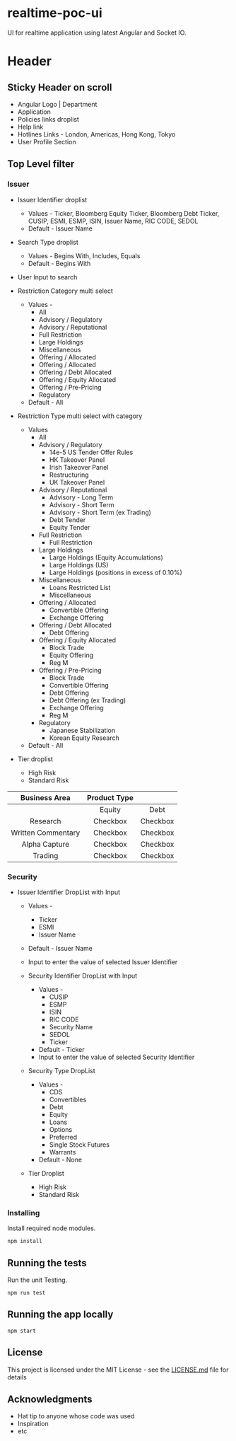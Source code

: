   # realtime-poc-ui

  UI for realtime application using latest Angular and Socket IO.

  # Header
  ## Sticky Header on scroll

  * Angular Logo | Department
  * Application
  * Policies links droplist
  * Help link
  * Hotlines Links - London, Americas, Hong Kong, Tokyo
  * User Profile Section


  ## Top Level filter
  ### Issuer

  * Issuer Identifier droplist
    * Values - Ticker, Bloomberg Equity Ticker, Bloomberg Debt Ticker, CUSIP, ESMI, ESMP, ISIN, Issuer Name, RIC CODE, SEDOL
    * Default - Issuer Name


  * Search Type droplist
    * Values - Begins With, Includes, Equals
    * Default - Begins With


  * User Input to search

  * Restriction Category multi select
    * Values -
      * All
      * Advisory / Regulatory
      * Advisory / Reputational
      * Full Restriction
      * Large Holdings
      * Miscellaneous
      * Offering / Allocated
      * Offering / Allocated
      * Offering / Debt Allocated
      * Offering / Equity Allocated
      * Offering / Pre-Pricing
      * Regulatory
    * Default - All


  * Restriction Type multi select with category
    * Values
      * All
      * Advisory / Regulatory
        * 14e-5 US Tender Offer Rules
        * HK Takeover Panel
        * Irish Takeover Panel
        * Restructuring
        * UK Takeover Panel
      * Advisory / Reputational
        * Advisory - Long Term
        * Advisory - Short Term
        * Advisory - Short Term (ex Trading)
        * Debt Tender
        * Equity Tender
      * Full Restriction
        * Full Restriction
      * Large Holdings
        * Large Holdings (Equity Accumulations)
        * Large Holdings (US)
        * Large Holdings (positions in excess of 0.10%)
      * Miscellaneous
        * Loans Restricted List
        * Miscellaneous
      * Offering / Allocated
        * Convertible Offering
        * Exchange Offering
      * Offering / Debt Allocated    
        * Debt Offering
      * Offering / Equity Allocated    
        * Block Trade
        * Equity Offering
        * Reg M
      * Offering / Pre-Pricing
        * Block Trade
        * Convertible Offering
        * Debt Offering
        * Debt Offering (ex Trading)
        * Exchange Offering
        * Reg M
      * Regulatory
        * Japanese Stabilization
        * Korean Equity Research  
    * Default - All


  * Tier droplist
    * High Risk
    * Standard Risk


  | Business Area |  Product Type ||
  | :---:   | :-: | :-: |
  |  | Equity | Debt |  
  | Research | Checkbox | Checkbox |  
  | Written Commentary | Checkbox | Checkbox |  
  | Alpha Capture  | Checkbox | Checkbox |  
  | Trading | Checkbox | Checkbox |  


  ### Security

  * Issuer Identifier DropList with Input
    * Values -
      * Ticker
      * ESMI
      * Issuer Name
    * Default - Issuer Name
    * Input to enter the value of selected Issuer Identifier

    * Security Identifier DropList with Input
      * Values -
        * CUSIP
        * ESMP
        * ISIN
        * RIC CODE
        * Security Name
        * SEDOL
        * Ticker
      * Default - Ticker
      * Input to enter the value of selected Security Identifier

    * Security Type DropList
      * Values -
        * CDS
        * Convertibles
        * Debt
        * Equity
        * Loans
        * Options
        * Preferred
        * Single Stock Futures
        * Warrants
      * Default - None

    * Tier Droplist
      * High Risk
      * Standard Risk

  ### Installing

  Install required node modules.

  ```
  npm install
  ```

  ## Running the tests

  Run the unit Testing.
  ```
  npm run test
  ```

  ## Running the app locally

  ```
  npm start
  ```
  

  ## License

  This project is licensed under the MIT License - see the [LICENSE.md](LICENSE.md) file for details

  ## Acknowledgments

  * Hat tip to anyone whose code was used
  * Inspiration
  * etc
